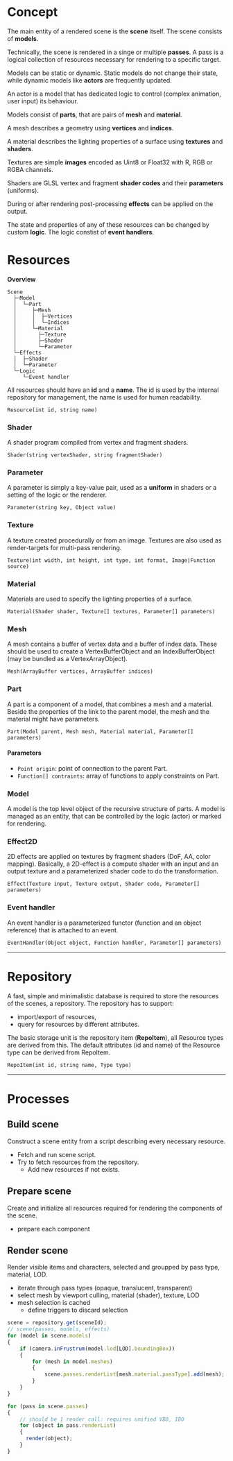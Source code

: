 # Concept

The main entity of a rendered scene is the __scene__ itself. The scene consists of __models__.

Technically, the scene is rendered in a singe or multiple __passes__. A pass is a logical collection of resources necessary for rendering to a specific target.

Models can be static or dynamic. Static models do not change their state, while dynamic models like __actors__ are frequently updated.

An actor is a model that has dedicated logic to control (complex animation, user input) its behaviour.

Models consist of __parts__, that are pairs of __mesh__ and __material__.

A mesh describes a geometry using __vertices__ and __indices__.

A material describes the lighting properties of a surface using __textures__ and __shaders__.

Textures are simple __images__ encoded as Uint8 or Float32 with R, RGB or RGBA channels.

Shaders are GLSL vertex and fragment __shader codes__ and their __parameters__ (uniforms).

During or after rendering post-processing __effects__ can be applied on the output.

The state and properties of any of these resources can be changed by custom __logic__. The logic constist of __event handlers__.


# Resources

__Overview__

```
Scene
  ├─Model
  │  └─Part
  │     ├─Mesh
  │     │  ├─Vertices
  │     │  └─Indices
  │     └─Material
  │       ├─Texture
  │       ├─Shader
  │       └─Parameter
  └─Effects
  │  ├─Shader
  │  └─Parameter
  └─Logic
     └─Event handler
```

All resources should have an __id__ and a __name__. The id is used by the internal repository for management, the name is used for human readability.

```Resource(int id, string name)```

### Shader
A shader program compiled from vertex and fragment shaders.

```Shader(string vertexShader, string fragmentShader)```

### Parameter
A parameter is simply a key-value pair, used as a __uniform__ in shaders or a setting of the logic or the renderer.

```Parameter(string key, Object value)```

### Texture
A texture created procedurally or from an image. Textures are also used as render-targets for multi-pass rendering.

```Texture(int width, int height, int type, int format, Image|Function source)```

### Material
Materials are used to specify the lighting properties of a surface.

```Material(Shader shader, Texture[] textures, Parameter[] parameters)```

### Mesh
A mesh contains a buffer of vertex data and a buffer of index data. These should be used to create a VertexBufferObject and an IndexBufferObject (may be bundled as a VertexArrayObject).

```Mesh(ArrayBuffer vertices, ArrayBuffer indices)```

### Part
A part is a component of a model, that combines a mesh and a material. Beside the properties of the link to the parent model, the mesh and the material might have parameters.

```Part(Model parent, Mesh mesh, Material material, Parameter[] parameters)```

#### Parameters
- ```Point origin```: point of connection to the parent Part.
- ```Function[] contraints```: array of functions to apply constraints on Part.

### Model
A model is the top level object of the recursive structure of parts. A model is managed as an entity, that can be controlled by the logic (actor) or marked for rendering.

### Effect2D
2D effects are applied on textures by fragment shaders (DoF, AA, color mapping). Basically, a 2D-effect is a compute shader with an input and an output texture and a parameterized shader code to do the transformation.

```Effect(Texture input, Texture output, Shader code, Parameter[] parameters)```

### Event handler
An event handler is a parameterized functor (function and an object reference) that is attached to an event.

```EventHandler(Object object, Function handler, Parameter[] parameters)```

---

# Repository
A fast, simple and minimalistic database is required to store the resources of the scenes, a repository.
The repository has to support:
 - import/export of resources,
 - query for resources by different attributes.

The basic storage unit is the repository item (__RepoItem__), all Resource types are derived from this.
The default attributes (id and name) of the Resource type can be derived from RepoItem.

```RepoItem(int id, string name, Type type)```

---
# Processes

## Build scene
Construct a scene entity from a script describing every necessary resource.
- Fetch and run scene script.
- Try to fetch resources from the repository.
  - Add new resources if not exists.

##  Prepare scene
Create and initialize all resources required for rendering the components of the scene.
- prepare each component


## Render scene
Render visible items and characters, selected and groupped by pass type, material, LOD.

- iterate through pass types (opaque, translucent, transparent)
- select mesh by viewport culling, material (shader), texture, LOD
- mesh selection is cached
  - define triggers to discard selection

``` javascript
scene = repository.get(sceneId);
// scene(passes, models, effects)
for (model in scene.models)
{
    if (camera.inFrustrum(model.lod[LOD].boundingBox))                    // select LOD, viewport culling
    {
        for (mesh in model.meshes)
        {
            scene.passes.renderList[mesh.material.passType].add(mesh);    // select pass by material
        }
    } 
}

for (pass in scene.passes)
{
    // should be 1 render call: requires unified VBO, IBO
    for (object in pass.renderList)
    {
      render(object);
    }
}
```